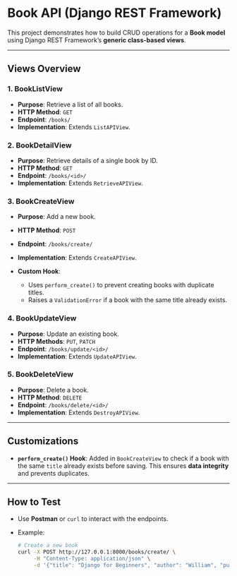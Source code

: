 # Book API (Django REST Framework)

This project demonstrates how to build CRUD operations for a **Book model** using Django REST Framework’s **generic class-based views**.

---

## Views Overview

### 1. **BookListView**

* **Purpose**: Retrieve a list of all books.
* **HTTP Method**: `GET`
* **Endpoint**: `/books/`
* **Implementation**: Extends `ListAPIView`.

### 2. **BookDetailView**

* **Purpose**: Retrieve details of a single book by ID.
* **HTTP Method**: `GET`
* **Endpoint**: `/books/<id>/`
* **Implementation**: Extends `RetrieveAPIView`.

### 3. **BookCreateView**

* **Purpose**: Add a new book.
* **HTTP Method**: `POST`
* **Endpoint**: `/books/create/`
* **Implementation**: Extends `CreateAPIView`.
* **Custom Hook**:

  * Uses `perform_create()` to prevent creating books with duplicate titles.
  * Raises a `ValidationError` if a book with the same title already exists.

### 4. **BookUpdateView**

* **Purpose**: Update an existing book.
* **HTTP Methods**: `PUT`, `PATCH`
* **Endpoint**: `/books/update/<id>/`
* **Implementation**: Extends `UpdateAPIView`.

### 5. **BookDeleteView**

* **Purpose**: Delete a book.
* **HTTP Method**: `DELETE`
* **Endpoint**: `/books/delete/<id>/`
* **Implementation**: Extends `DestroyAPIView`.

---

## Customizations

* **`perform_create()` Hook**:
  Added in `BookCreateView` to check if a book with the same `title` already exists before saving.
  This ensures **data integrity** and prevents duplicates.

---

## How to Test

* Use **Postman** or `curl` to interact with the endpoints.
* Example:

  ```bash
  # Create a new book
  curl -X POST http://127.0.0.1:8000/books/create/ \
       -H "Content-Type: application/json" \
       -d '{"title": "Django for Beginners", "author": "William", "published_date": "2024-01-01"}'
  ```
